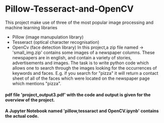 # Pillow-Tesseract-and-OpenCV
This project make use of three of the most popular image processing and machine learning libraries
- Pillow (image manupulation library)
- Tesseract (optical character recognisation)
- OpenCv (face detection library)
In this project,a zip file named -> 'small_img.zip' contains some images of a newspaper columns.
These newspapers are in english, and contain a variety of stories, advertisements and images.
The task is to write python code which allows one to search through the images looking for the occurrences of keywords and faces. 
E.g. if you search for "pizza" it will return a contact sheet of all of the faces which were located on the newspaper page which mentions "pizza".

#### pdf file 'project_output3.pdf' with the code and output is given for the overview of the project.
#### A Jupyter Notebook named 'pillow,tessaract and OpenCV.ipynb' contains the actual code.
